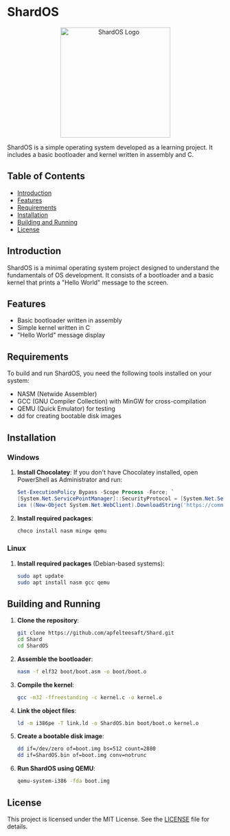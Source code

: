 # ShardOS

<p align="center">
  <img src="https://github.com/user-attachments/assets/089bb21d-3de7-4c8f-a11b-a25132bab90b" alt="ShardOS Logo" width="256" height="256">
</p>

ShardOS is a simple operating system developed as a learning project. It includes a basic bootloader and kernel written in assembly and C.

## Table of Contents
- [Introduction](#introduction)
- [Features](#features)
- [Requirements](#requirements)
- [Installation](#installation)
- [Building and Running](#building-and-running)
- [License](#license)

## Introduction

ShardOS is a minimal operating system project designed to understand the fundamentals of OS development. It consists of a bootloader and a basic kernel that prints a "Hello World" message to the screen.

## Features

- Basic bootloader written in assembly
- Simple kernel written in C
- "Hello World" message display

## Requirements

To build and run ShardOS, you need the following tools installed on your system:

- NASM (Netwide Assembler)
- GCC (GNU Compiler Collection) with MinGW for cross-compilation
- QEMU (Quick Emulator) for testing
- dd for creating bootable disk images

## Installation

### Windows

1. **Install Chocolatey**: If you don't have Chocolatey installed, open PowerShell as Administrator and run:
   ```powershell
   Set-ExecutionPolicy Bypass -Scope Process -Force; `
   [System.Net.ServicePointManager]::SecurityProtocol = [System.Net.ServicePointManager]::SecurityProtocol -bor 3072; `
   iex ((New-Object System.Net.WebClient).DownloadString('https://community.chocolatey.org/install.ps1'))
   ```

2. **Install required packages**:
   ```cmd
   choco install nasm mingw qemu
   ```

### Linux

1. **Install required packages** (Debian-based systems):
   ```bash
   sudo apt update
   sudo apt install nasm gcc qemu
   ```

## Building and Running

1. **Clone the repository**:
   ```bash
   git clone https://github.com/apfelteesaft/Shard.git
   cd Shard
   cd ShardOS
   ```

2. **Assemble the bootloader**:
   ```bash
   nasm -f elf32 boot/boot.asm -o boot/boot.o
   ```

3. **Compile the kernel**:
   ```bash
   gcc -m32 -ffreestanding -c kernel.c -o kernel.o
   ```

4. **Link the object files**:
   ```bash
   ld -m i386pe -T link.ld -o ShardOS.bin boot/boot.o kernel.o
   ```

5. **Create a bootable disk image**:
   ```bash
   dd if=/dev/zero of=boot.img bs=512 count=2880
   dd if=ShardOS.bin of=boot.img conv=notrunc
   ```

6. **Run ShardOS using QEMU**:
   ```bash
   qemu-system-i386 -fda boot.img
   ```

## License

This project is licensed under the MIT License. See the [LICENSE](https://github.com/ApfelTeeSaft/Shard/blob/main/LICENSE) file for details.
